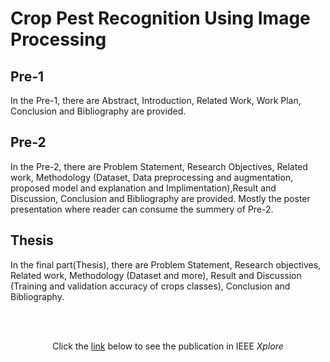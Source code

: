 # Crop Pest Recognition Using Image Processing

## Pre-1 <br>
In the Pre-1, there are Abstract, Introduction, Related Work, Work Plan, Conclusion and Bibliography are provided. <br>
## Pre-2 <br>
In the Pre-2, there are Problem Statement, Research Objectives, Related work, Methodology (Dataset, Data preprocessing and augmentation, proposed model and explanation and Implimentation),Result and Discussion, Conclusion and Bibliography are provided. Mostly the poster presentation where reader can consume the summery of Pre-2.<br> 
## Thesis <br>
In the final part(Thesis), there are Problem Statement, Research objectives, Related work, Methodology (Dataset and more), Result and Discussion (Training and validation accuracy of crops classes), Conclusion and Bibliography.



<br>
<br>
<p align="center"> Click the <a href="https://ieeexplore.ieee.org/document/10940339">link</a> below to see the publication in IEEE <i>Xplore</i></p>
    



